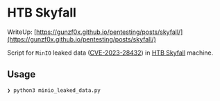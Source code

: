 # HTB Skyfall

WriteUp: [https://gunzf0x.github.io/pentesting/posts/skyfall/](https://gunzf0x.github.io/pentesting/posts/skyfall/)

Script for `MinIO` leaked data ([CVE-2023-28432](https://nvd.nist.gov/vuln/detail/cve-2023-28432)) in [HTB Skyfall](https://www.hackthebox.com/machines/skyfall) machine.

## Usage
```shell-session
❯ python3 minio_leaked_data.py
```
